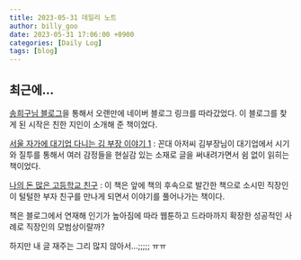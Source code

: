 ```yaml
---
title: 2023-05-31 데일리 노트
author: billy_goo
date: 2023-05-31 17:06:00 +0900
categories: [Daily Log]
tags: [blog]
---
```


## 최근에...

[송희구님 블로그](https://blog.naver.com/hkssong1)을 통해서 오랜만에 네이버 블로그 링크를 따라갔었다. 이 블로그를 찾게 된 시작은 친한 지인이 소개해 준 책이었다. 

[서울 자가에 대기업 다니는 김 부장 이야기 1](https://www.yes24.com/Product/Goods/103286195)
: 꼰대 아저씨 김부장님이 대기업에서 시기와 질투를 통해서 여러 감정들을 현실감 있는 소재로 글을
써내려가면서 쉼 없이 읽히는 책이었다. 

[나의 돈 많은 고등학교 친구](https://www.yes24.com/Product/Goods/118468152)
: 이 책은 앞에 책의 후속으로 발간한 책으로 소시민 직장인이 털털한 부자 친구를 만나게 되면서
이야기를 풀어나가는 책이다. 

책은 블로그에서 연재해 인기가 높아짐에 따라 웹툰하고 드라마까지 확장한 성공적인 사례로 직장인의 
모범상이랄까? 

하지만 내 글 재주는 그리 많지 않아서...;;;;; ㅠㅠ 

